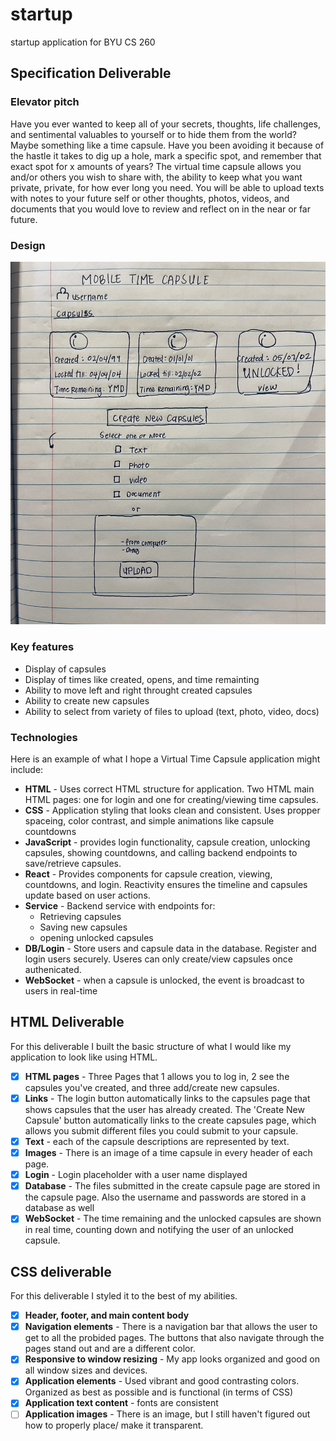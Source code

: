 # startup
startup application for BYU CS 260

## Specification Deliverable


### Elevator pitch

Have you ever wanted to keep all of your secrets, thoughts, life challenges, and sentimental valuables to yourself or to hide them from the world? Maybe something like a time capsule. Have you been avoiding it because of the hastle it takes to dig up a hole, mark a specific spot, and remember that exact spot for x amounts of years? The virtual time capsule allows you and/or others you wish to share with, the ability to keep what you want private, private, for how ever long you need. You will be able to upload texts with notes to your future self or other thoughts, photos, videos, and documents that you would love to review and reflect on in the near or far future.

### Design

![design](MTC.JPEG)


### Key features

- Display of capsules
- Display of times like created, opens, and time remainting
- Ability to move left and right throught created capsules
- Ability to create new capsules
- Ability to select from variety of files to upload (text, photo, video, docs)

### Technologies

Here is an example of what I hope a Virtual Time Capsule application might include:

- **HTML** - Uses correct HTML structure for application. Two HTML main HTML pages: one for login and one for creating/viewing time capsules.
- **CSS** - Application styling that looks clean and consistent. Uses propper spaceing, color contrast, and simple animations like capsule countdowns
- **JavaScript** - provides login functionality, capsule creation, unlocking capsules, showing countdowns, and calling backend endpoints to save/retrieve capsules.
- **React** - Provides components for capsule creation, viewing, countdowns, and login. Reactivity ensures the timeline and capsules update based on user actions.
- **Service** - Backend service with endpoints for:
  - Retrieving capsules
  - Saving new capsules
  - opening unlocked capsules
- **DB/Login** - Store users and capsule data in the database. Register and login users securely. Useres can only create/view capsules once authenicated.
- **WebSocket** - when a capsule is unlocked, the event is broadcast to users in real-time

## HTML Deliverable

For this deliverable I built the basic structure of what I would like my application to look like using HTML.

- [x] **HTML pages** - Three Pages that 1 allows you to log in, 2 see the capsules you've created, and three add/create new capsules.
- [x] **Links** - The login button automatically links to the capsules page that shows capsules that the user has already created. The 'Create New Capsule' button automatically links to the create capsules page, which allows you submit different files you could submit to your capsule.
- [x] **Text** - each of the capsule descriptions are represented by text.
- [x] **Images** - There is an image of a time capsule in every header of each page.
- [x] **Login** - Login placeholder with a user name displayed
- [x] **Database** - The files submitted in the create capsule page are stored in the capsule page. Also the username and passwords are stored in a database as well
- [x] **WebSocket** - The time remaining and the unlocked capsules are shown in real time, counting down and notifying the user of an unlocked capsule.

## CSS deliverable

For this deliverable I styled it to the best of my abilities.

- [x] **Header, footer, and main content body**
- [x] **Navigation elements** - There is a navigation bar that allows the user to get to all the probided pages. The buttons that also navigate through the pages stand out and are a different color.
- [x] **Responsive to window resizing** - My app looks organized and good on all window sizes and devices.
- [x] **Application elements** - Used vibrant and good contrasting colors. Organized as best as possible and is functional (in terms of CSS)
- [x] **Application text content** - fonts are consistent
- [ ] **Application images** - There is an image, but I still haven't figured out how to properly place/ make it transparent.